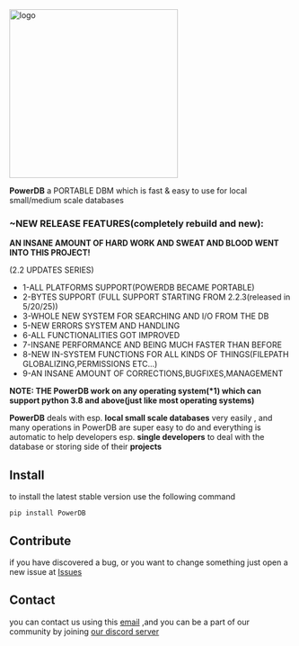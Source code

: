 <img alt="logo" src="https://github.com/user-attachments/assets/0a9537bb-746b-44b5-883b-2dcddc65d544" width=300/>

**PowerDB** a PORTABLE DBM which is fast & easy to use for local small/medium scale databases

<H3>~NEW RELEASE FEATURES(completely rebuild and new):</H3>

**AN INSANE AMOUNT OF HARD WORK AND SWEAT AND BLOOD WENT INTO THIS PROJECT!**

(2.2 UPDATES SERIES)
* 1-ALL PLATFORMS SUPPORT(POWERDB BECAME PORTABLE)
* 2-BYTES SUPPORT (FULL SUPPORT STARTING FROM 2.2.3(released in 5/20/25))
* 3-WHOLE NEW SYSTEM FOR SEARCHING AND I/O FROM THE DB
* 5-NEW ERRORS SYSTEM AND HANDLING
* 6-ALL FUNCTIONALITIES GOT IMPROVED
* 7-INSANE PERFORMANCE AND BEING MUCH FASTER THAN BEFORE
* 8-NEW IN-SYSTEM FUNCTIONS FOR ALL KINDS OF THINGS(FILEPATH GLOBALIZING,PERMISSIONS ETC...)
* 9-AN INSANE AMOUNT OF CORRECTIONS,BUGFIXES,MANAGEMENT 

**NOTE: THE PowerDB work on any operating system(\*1) which can support python 3.8 and above(just like most operating systems)**

**PowerDB** deals with esp. **local small scale databases** very easily , and many operations in PowerDB are super easy to do
and everything is automatic
to help developers esp. **single developers** to deal with the database or storing side of their **projects**

## Install

to install the latest stable version use the following command

<code>pip install PowerDB</code>

## Contribute

if you have discovered a bug, or you want to change something just open a new issue
at [Issues](https://github.com/WeDu-official/PowerDB/issues)

## Contact

you can contact us using this [email](mailto:fplu.the.founder@gmail.com)
,and you can be a part of our community by joining [our discord server](https://discord.gg/mnduzx6yUg)
